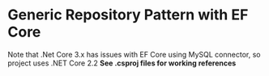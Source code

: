 # Generic Repository Pattern with EF Core

Note that .Net Core 3.x has issues with EF Core using MySQL connector, so project uses .NET Core 2.2
**See .csproj files for working references**